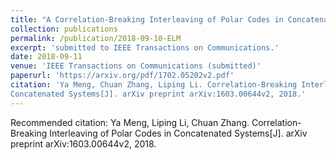 ```yaml
---
title: "A Correlation-Breaking Interleaving of Polar Codes in Concatenated Systems"
collection: publications
permalink: /publication/2018-09-10-ELM
excerpt: 'submitted to IEEE Transactions on Communications.'
date: 2018-09-11
venue: 'IEEE Transactions on Communications (submitted)'
paperurl: 'https://arxiv.org/pdf/1702.05202v2.pdf'
citation: 'Ya Meng, Chuan Zhang, Liping Li. Correlation-Breaking Interleaving of Polar Codes in
Concatenated Systems[J]. arXiv preprint arXiv:1603.00644v2, 2018.'
---
```

Recommended citation: Ya Meng, Liping Li, Chuan Zhang.  Correlation-Breaking Interleaving of Polar Codes in
Concatenated Systems[J]. arXiv preprint arXiv:1603.00644v2, 2018.
